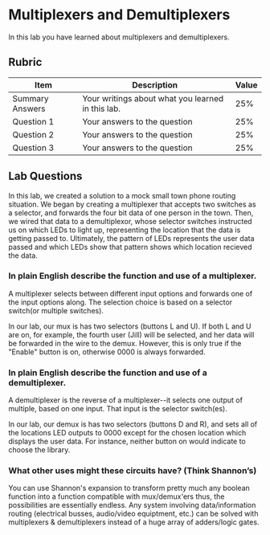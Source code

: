 # Multiplexers and Demultiplexers

In this lab you have learned about multiplexers and demultiplexers.

## Rubric

| Item | Description | Value |
| ---- | ----------- | ----- |
| Summary Answers | Your writings about what you learned in this lab. | 25% |
| Question 1 | Your answers to the question | 25% |
| Question 2 | Your answers to the question | 25% |
| Question 3 | Your answers to the question | 25% |

## Lab Questions

In this lab, we created a solution to a mock small town phone routing situation. We began by creating a multiplexer that accepts two switches as a selector, and forwards the four bit data of one person in the town. Then, we wired that data to a demultiplexor, whose selector switches instructed us on which LEDs to light up, representing the location that the data is getting passed to. Ultimately, the pattern of LEDs represents the user data passed and which LEDs show that pattern shows which location recieved the data.

### In plain English describe the function and use of a multiplexer.

A multiplexer selects between different input options and forwards one of the input options along. The selection choice is based on a selector switch(or multiple switches).

In our lab, our mux is has two selectors (buttons L and U). If both L and U are on, for example, the fourth user (Jill) will be selected, and her data will be forwarded in the wire to the demux. However, this is only true if the "Enable" button is on, otherwise 0000 is always forwarded.

### In plain English describe the function and use of a demultiplexer.
A demultiplexer is the reverse of a multiplexer--it selects one output of multiple, based on one input. That input is the selector switch(es).

In our lab, our demux is has two selectors (buttons D and R), and sets all of the locations LED outputs to 0000 except for the chosen location which displays the user data. For instance, neither button on would indicate to choose the library.

### What other uses might these circuits have? (Think Shannon’s)

You can use Shannon's expansion to transform pretty much any boolean function into a function compatible with mux/demux'ers thus, the possibilities are essentially endless. Any system involving data/information routing (electrical busses, audio/video equiptment, etc.) can be solved with multiplexers & demultiplexers instead of a huge array of adders/logic gates. 

